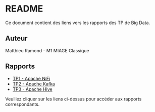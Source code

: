 # README

Ce document contient des liens vers les rapports des TP de Big Data.

## Auteur

Matthieu Ramond - M1 MIAGE Classique

## Rapports

- [TP1 - Apache NiFi](./TP1.md)
- [TP2 - Apache Kafka](./TP2.md)
- [TP3 - Apache Hive](./TP3.md)
 
Veuillez cliquer sur les liens ci-dessus pour accéder aux rapports correspondants.
